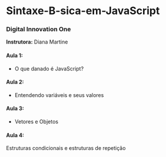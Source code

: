 # Sintaxe-B-sica-em-JavaScript

### Digital Innovation One

**Instrutora:** Diana Martine
#### Aula 1:
 - O que danado é JavaScript?
#### Aula 2:
 - Entendendo variáveis e seus valores
#### Aula 3:
 - Vetores e Objetos
 
 #### Aula 4:
 Estruturas condicionais e estruturas de repetição
